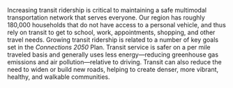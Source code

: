 Increasing transit ridership is critical to maintaining a safe multimodal transportation network that serves everyone. Our region has roughly 180,000 households that do not have access to a personal vehicle, and thus rely on transit to get to school, work, appointments, shopping, and other travel needs. Growing transit ridership is related to a number of key goals set in the _Connections 2050_ Plan. Transit service is safer on a per mile traveled basis and generally uses less energy—reducing greenhouse gas emissions and air pollution—relative to driving. Transit can also reduce the need to widen or build new roads, helping to create denser, more vibrant, healthy, and walkable communities.